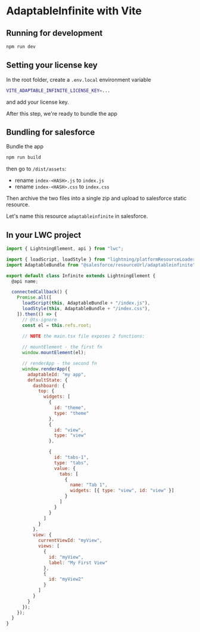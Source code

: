 # AdaptableInfinite with Vite

## Running for development

```sh
npm run dev
```

## Setting your license key

In the root folder, create a `.env.local` environment variable

```sh
VITE_ADAPTABLE_INFINITE_LICENSE_KEY=...
```

and add your license key.

After this step, we're ready to bundle the app

## Bundling for salesforce

Bundle the app

```sh
npm run build
```

then go to `/dist/assets`:
 - rename `index-<HASH>.js` to `index.js`
 - rename `index-<HASH>.css` to `index.css`

Then archive the two files into a single zip and upload to salesforce static resource.

Let's name this resource `adaptableinfinite` in salesforce.

## In your LWC project

```js
import { LightningElement, api } from "lwc";

import { loadScript, loadStyle } from "lightning/platformResourceLoader";
import AdaptableBundle from "@salesforce/resourceUrl/adaptableinfinite";

export default class Infinite extends LightningElement {
  @api name;

  connectedCallback() {
    Promise.all([
      loadScript(this, AdaptableBundle + "/index.js"),
      loadStyle(this, AdaptableBundle + "/index.css"),
    ]).then(() => {
      // @ts-ignore
      const el = this.refs.root;
      
      // NOTE the main.tsx file exposes 2 functions:

      // mountElement - the first fn
      window.mountElement(el);

      // renderApp - the second fn
      window.renderApp({
        adaptableId: "my app",
        defaultState: {
          dashboard: {
            top: {
              widgets: [
                {
                  id: "theme",
                  type: "theme"
                },
                {
                  id: "view",
                  type: "view"
                },

                {
                  id: "tabs-1",
                  type: "tabs",
                  value: {
                    tabs: [
                      {
                        name: "Tab 1",
                        widgets: [{ type: "view", id: "view" }]
                      }
                    ]
                  }
                }
              ]
            }
          },
          view: {
            currentViewId: "myView",
            views: [
              {
                id: "myView",
                label: "My First View"
              },
              {
                id: "myView2"
              }
            ]
          }
        }
      });
    });
  }
}
```
